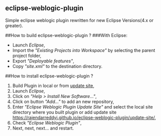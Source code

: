 ## eclipse-weblogic-plugin
Simple eclipse weblogic plugin rewritten for new Eclipse Versions(4.x or greater).

##How to build eclipse-weblogic-plugin ?
###With Eclipse:
- Launch _Eclipse_,
- Import the  _"Existing Projects into Workspace"_ by selecting the parent project folder,
- Export _"Deployable features"_,
- Copy _"site.xml"_ to the destination directory.

##How to install eclipse-weblogic-plugin ?
1. Build Plugin in local or from [update site](https://rajendarreddyj.github.io/eclipse-weblogic-plugin/update-site/),
2. Launch _Eclipse_,
3. Click on _"Help > Install New Software..."_,
4. Click on button _"Add..."_ to add an new repository,
5. Enter _"Eclipse Weblogic Plugin Update Site"_ and select the local site directory where you built plugin or add update site https://rajendarreddyj.github.io/eclipse-weblogic-plugin/update-site/,
6. Check _"Eclipse Weblogic Plugin"_,
7. Next, next, next... and restart.
